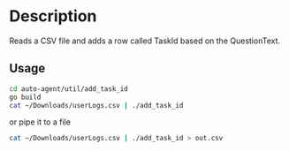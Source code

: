 # Description

Reads a CSV file and adds a row called TaskId based on the QuestionText.

## Usage

```sh
cd auto-agent/util/add_task_id
go build
cat ~/Downloads/userLogs.csv | ./add_task_id
```

or pipe it to a file

```sh
cat ~/Downloads/userLogs.csv | ./add_task_id > out.csv
```
